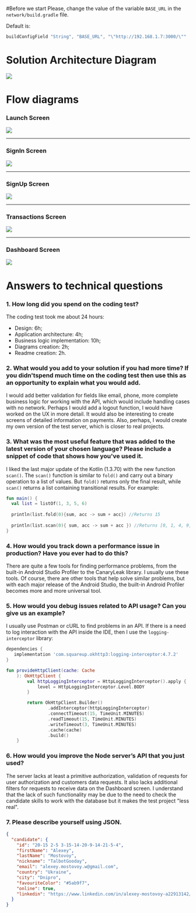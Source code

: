 #Before we start
Please, change the value of the variable `BASE_URL` in the `network/build.gradle` file. 

Default is:
```groovy
buildConfigField "String", "BASE_URL", "\"http://192.168.1.7:3000/\""
```
# Solution Architecture Diagram
<img src="https://github.com/TalbotGooday/Dashboard-PayDay/blob/master/images/solution_architecture_diagram.png"></a>
# Flow diagrams
### Launch Screen
<img src="https://github.com/TalbotGooday/Dashboard-PayDay/blob/master/images/launch_screen_diagram.png"></a>
___
### SignIn Screen
<img src="https://github.com/TalbotGooday/Dashboard-PayDay/blob/master/images/sign_in_screen.png"></a>
___
### SignUp Screen
<img src="https://github.com/TalbotGooday/Dashboard-PayDay/blob/master/images/sign_up_screen.png"></a>
___
### Transactions Screen
<img src="https://github.com/TalbotGooday/Dashboard-PayDay/blob/master/images/transactions_screen.png"></a>
___
### Dashboard Screen
<img src="https://github.com/TalbotGooday/Dashboard-PayDay/blob/master/images/dashboard_screen.png"></a>

# Answers to technical questions

### 1. How long did you spend on the coding test?
The coding test took me about 24 hours:
* Design: 6h;
* Application architecture: 4h;
* Business logic implementation: 10h;
* Diagrams creation: 2h;
* Readme creation: 2h.
### 2. What would you add to your solution if you had more time? If you didn'tspend much time on the coding test then use this as an opportunity to explain what you would add.
I would add better validation for fields like email, phone, more complete business logic for working with the API, which would include handling cases with no network. Perhaps I would add a logout function, I would have worked on the UX in more detail. It would also be interesting to create screens of detailed information on payments.
Also, perhaps, I would create my own version of the test server, which is closer to real projects.
### 3. What was the most useful feature that was added to the latest version of your chosen language? Please include a snippet of code that shows how you've used it.
I liked the last major update of the Kotlin (1.3.70) with the new function `scan()`.
The `scan()` function is similar to `fold()` and carry out a binary operation to a list of values. But `fold()` returns only the final result, while `scan()` returns a list containing transitional results. For example:
```kotlin
fun main() {
  val list = listOf(1, 3, 5, 6)
  
  println(list.fold(0){sum, acc -> sum + acc}) //Returns 15
  
  println(list.scan(0){ sum, acc -> sum + acc }) //Returns [0, 1, 4, 9, 15]
}
```
### 4. How would you track down a performance issue in production? Have you ever had to do this?
There are quite a few tools for finding performance problems, from the built-in Android Studio Profiler to the CanaryLeak library. I usually use these tools. 
Of course, there are other tools that help solve similar problems, but with each major release of the Android Studio, the built-in Android Profiler becomes more and more universal tool.
### 5. How would you debug issues related to API usage? Can you give us an example?
I usually use Postman or cURL to find problems in an API. If there is a need to log interaction with the API inside the IDE, then I use the `logging-interceptor` library:
```groovy
dependencies {
   implementation 'com.squareup.okhttp3:logging-interceptor:4.7.2'
}
```
```kotlin
fun provideHttpClient(cache: Cache
	): OkHttpClient {
		val httpLoggingInterceptor = HttpLoggingInterceptor().apply {
			level = HttpLoggingInterceptor.Level.BODY
		}

		return OkHttpClient.Builder()
				.addInterceptor(httpLoggingInterceptor)
				.connectTimeout(15, TimeUnit.MINUTES)
				.readTimeout(15, TimeUnit.MINUTES)
				.writeTimeout(3, TimeUnit.MINUTES)
				.cache(cache)
				.build()
	}
```
### 6. How would you improve the Node server’s API that you just used?
The server lacks at least a primitive authorization, validation of requests for user authorization and customers data requests. It also lacks additional filters for requests to receive data on the Dashboard screen. I understand that the lack of such functionality may be due to the need to check the candidate skills to work with the database but it makes the test project "less real".

### 7. Please describe yourself using JSON.
```json
{
  "candidate": {
    "id": "20-15 2-5 3-15-14-20-9-14-21-5-4",
    "firstName": "Alexey",
    "lastName": "Mostovoy",
    "nickname": "TalbotGooday",
    "email": "alexey.mostovoy.w@gmail.com",
    "country": "Ukraine",
    "city": "Dnipro",
    "favouriteColor": "#5ab9f7",
    "online": true,
    "linkedin": "https://www.linkedin.com/in/alexey-mostovoy-a22913142/"
  }
}
```
